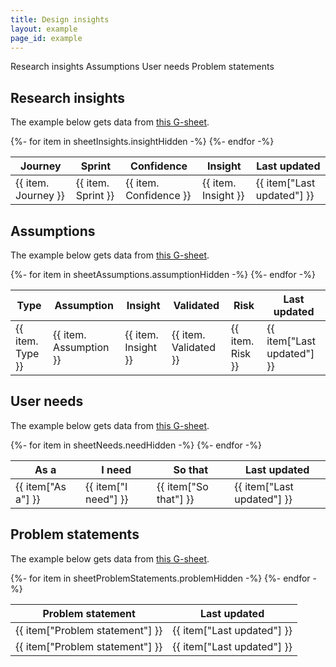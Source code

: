 ```yaml
---
title: Design insights
layout: example
page_id: example
---
```


<!-- Tab links -->
<div class="tab">
  <a class="tablinks" onclick="openTab(event, 'Research')" id="defaultOpen">Research insights</a>
  <a class="tablinks" onclick="openTab(event, 'Assumptions')">Assumptions</a>
  <a class="tablinks" onclick="openTab(event, 'User-needs')">User needs</a>
  <a class="tablinks" onclick="openTab(event, 'Problem-statements')">Problem statements</a>
</div>

<!-- Tab content -->
<div id="Research" class="tabcontent research-insights">
  <h2>Research insights</h2>

  The example below gets data from [this G-sheet](https://docs.google.com/spreadsheets/d/1tzRuNEUBmpauOlIWZnR3in_LMvWCmxhRjvcF_ZxGtxs/edit?usp=sharing).

<!-- <div class="container-filters">

  <div class="filter">
  <h4>Journey</h4>
    <select class="drop-down">
      <option value="Test"
        {% if not data.filter_page or data.filter_page == 'all' or data.filter == 'reset' %}selected{% endif %}>All</option>
      <option value="Registratiom"
        {% if data.filter_page == 'registration' and data.filter != 'reset' %}selected{% endif %}>Registration</option>
      <option value="[Sign up]"
        {% if data.filter_page == 'sign up' and data.filter != 'reset' %}selected{% endif %}>Sign up</option>
    </select>
  </div>

  <div class="filter">
  <h4>Sprint</h4>
    <select class="drop-down">
      <option value="Test"
        {% if not data.filter_page or data.filter_page == 'all' or data.filter == 'reset' %}selected{% endif %}>All</option>
      <option value="Login"
        {% if data.filter_page == 'login' and data.filter != 'reset' %}selected{% endif %}>Sprint 66</option>
      <option value="Account"
        {% if data.filter_page == 'account' and data.filter != 'reset' %}selected{% endif %}>Sprint 65</option>
      <option value="History"
        {% if data.filter_page == 'history' and data.filter != 'reset' %}selected{% endif %}>Sprint 64</option>
    </select>
  </div>

  <div class="filter">
  <h4>Confidence</h4>
    <select class="drop-down">
      <option value="Test"
        {% if not data.filter_page or data.filter_page == 'all' or data.filter == 'reset' %}selected{% endif %}>All</option>
      <option value="Login"
        {% if data.filter_page == 'login' and data.filter != 'reset' %}selected{% endif %}>High</option>
      <option value="Account"
        {% if data.filter_page == 'account' and data.filter != 'reset' %}selected{% endif %}>Medium</option>
      <option value="History"
        {% if data.filter_page == 'history' and data.filter != 'reset' %}selected{% endif %}>Low</option>
    </select>
  </div>

  <div class="filter">
  <h4>Priority</h4>
  <select class="drop-down">
    <option value="Test"
      {% if not data.filter_page or data.filter_page == 'all' or data.filter == 'reset' %}selected{% endif %}>All</option>
    <option value="Login"
      {% if data.filter_page == 'login' and data.filter != 'reset' %}selected{% endif %}>High</option>
    <option value="Account"
      {% if data.filter_page == 'account' and data.filter != 'reset' %}selected{% endif %}>Medium</option>
    <option value="History"
      {% if data.filter_page == 'history' and data.filter != 'reset' %}selected{% endif %}>Low</option>
  </select>
</div> 

</div> -->

<!-- Content here -->

<table>
    <tr>
      <th>Journey</th>
      <th>Sprint</th>
      <th>Confidence</th>
      <th>Insight</th>
      <th>Last updated</th>
    </tr>
	</thead>
  {%- for item in sheetInsights.insightHidden -%}
	<tbody>
    <tr>
      <td>{{ item. Journey }}</td>
      <td>{{ item. Sprint }}</td>
      <td><div class="confidence {% if item. Confidence == 'Low' %} low {% elif item. Confidence == 'Medium' %} medium {% elif item. Confidence == 'High' %} high {% elif item. Confidence == 'Unknown' %} unknown {% endif %}>"></div>{{ item. Confidence }}</td>
      <td>{{ item. Insight }}</td>
      <td>{{ item["Last updated"] }}</td>
    </tr>
  {%- endfor -%}
	</tbody>
</table>

<!-- Content finish -->

</div>

<div id="Assumptions" class="tabcontent assumptions">
  <h2>Assumptions</h2>

The example below gets data from [this G-sheet](https://docs.google.com/spreadsheets/d/1tzRuNEUBmpauOlIWZnR3in_LMvWCmxhRjvcF_ZxGtxs/edit?usp=sharing).

<table>
	<thead>
    <tr>
      <th>Type</th>
      <th>Assumption</th>
      <th>Insight</th>
      <th>Validated</th>
      <th>Risk</th>
      <th>Last updated</th>
    </tr>
	</thead>
  {%- for item in sheetAssumptions.assumptionHidden -%}
	<tbody>
    <tr>
      <td>{{ item. Type }}</td>
      <td>{{ item. Assumption }}</td>
      <td>{{ item. Insight }}</td>
      <td>{{ item. Validated }}</td>
      <td>{{ item. Risk }}</td>
      <td>{{ item["Last updated"] }}</td>
    </tr>
  {%- endfor -%}
	</tbody>
</table>
</div>

<div id="User-needs" class="tabcontent user-needs">
  <h2>User needs</h2>

  The example below gets data from [this G-sheet](https://docs.google.com/spreadsheets/d/1tzRuNEUBmpauOlIWZnR3in_LMvWCmxhRjvcF_ZxGtxs/edit?usp=sharing).

<table>
	<thead>
    <tr>
      <th>As a</th>
      <th>I need</th>
      <th>So that</th>
      <th>Last updated</th>
    </tr>
	</thead>
  {%- for item in sheetNeeds.needHidden -%}
	<tbody>
    <tr>
      <td>{{ item["As a"] }}</td>
      <td>{{ item["I need"] }}</td>
      <td>{{ item["So that"] }}</td>
      <td>{{ item["Last updated"] }}</td>
    </tr>
  {%- endfor -%}
	</tbody>
</table>

</div>

<div id="Problem-statements" class="tabcontent problem-statements">
  <h2>Problem statements</h2>

  The example below gets data from [this G-sheet](https://docs.google.com/spreadsheets/d/1tzRuNEUBmpauOlIWZnR3in_LMvWCmxhRjvcF_ZxGtxs/edit?usp=sharing).

<table>
    <tr>
      <th>Problem statement</th>
      <th>Last updated</th>
    </tr>
	</thead>
  {%- for item in sheetProblemStatements.problemHidden -%}
	<tbody>
    <tr>
      <td>{{ item["Problem statement"] }}</td>
      <td>{{ item["Last updated"] }}</td>
    </tr>
    <tr>
      <td>{{ item["Problem statement"] }}</td>
      <td>{{ item["Last updated"] }}</td>
    </tr>
  {%- endfor -%}
	</tbody>
</table>

</div>